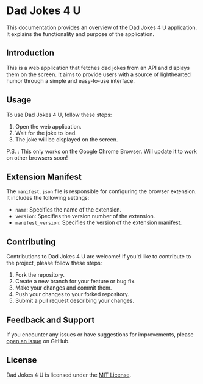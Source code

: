 # Dad Jokes 4 U

This documentation provides an overview of the Dad Jokes 4 U application. It explains the functionality and purpose of the application.

## Introduction
This is a web application that fetches dad jokes from an API and displays them on the screen. It aims to provide users with a source of lighthearted humor through a simple and easy-to-use interface.

## Usage

To use Dad Jokes 4 U, follow these steps:

1. Open the web application.
2. Wait for the joke to load.
3. The joke will be displayed on the screen.

 
P.S. : This only works on the Google Chrome Browser. Will update it to work on other browsers soon!

## Extension Manifest

The `manifest.json` file is responsible for configuring the browser extension. It includes the following settings:

- `name`: Specifies the name of the extension.
- `version`: Specifies the version number of the extension.
- `manifest_version`: Specifies the version of the extension manifest.

## Contributing

Contributions to Dad Jokes 4 U are welcome! If you'd like to contribute to the project, please follow these steps:

1. Fork the repository.
2. Create a new branch for your feature or bug fix.
3. Make your changes and commit them.
4. Push your changes to your forked repository.
5. Submit a pull request describing your changes.

## Feedback and Support

If you encounter any issues or have suggestions for improvements, please [open an issue](https://github.com/your-username/your-repo/issues) on GitHub.

## License

Dad Jokes 4 U is licensed under the [MIT License](https://github.com/your-username/your-repo/blob/main/LICENSE).
